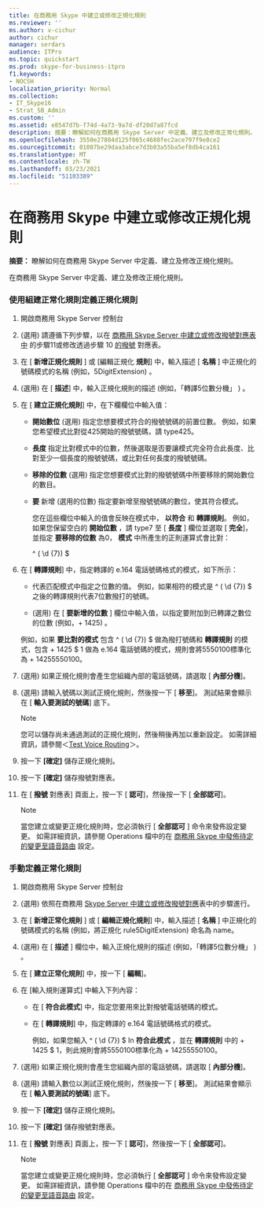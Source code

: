 ```yaml
---
title: 在商務用 Skype 中建立或修改正規化規則
ms.reviewer: ''
ms.author: v-cichur
author: cichur
manager: serdars
audience: ITPro
ms.topic: quickstart
ms.prod: skype-for-business-itpro
f1.keywords:
- NOCSH
localization_priority: Normal
ms.collection:
- IT_Skype16
- Strat_SB_Admin
ms.custom: ''
ms.assetid: e8547d7b-f74d-4a73-9a7d-df20d7a87fcd
description: 摘要：瞭解如何在商務用 Skype Server 中定義、建立及修改正常化規則。
ms.openlocfilehash: 3550e27884d125f065c4688fec2ace797f9e8ce2
ms.sourcegitcommit: 01087be29daa3abce7d3b03a55ba5ef8db4ca161
ms.translationtype: MT
ms.contentlocale: zh-TW
ms.lasthandoff: 03/23/2021
ms.locfileid: "51103389"
---
```

# <a name="create-or-modify-a-normalization-rule-in-skype-for-business"></a>在商務用 Skype 中建立或修改正規化規則

**摘要：** 瞭解如何在商務用 Skype Server 中定義、建立及修改正規化規則。

在商務用 Skype Server 中定義、建立及修改正規化規則。

### <a name="to-define-a-normalization-rule-by-using-build-a-normalization-rule"></a>使用組建正常化規則定義正規化規則

1. 開啟商務用 Skype Server 控制台

2.  (選用) 請遵循下列步驟，以在 [商務用 Skype Server 中建立或修改撥號對應表中](dial-plans.md) 的步驟11或修改透過步驟 10 [的撥號](/previous-versions/office/lync-server-2013/lync-server-2013-modify-a-dial-plan) 對應表。

3. 在 [ **新增正規化規則** ] 或 [編輯正規化 **規則**] 中，輸入描述 [ **名稱** ] 中正規化的號碼模式的名稱 (例如，5DigitExtension) 。

4.  (選用) 在 [ **描述**] 中，輸入正規化規則的描述 (例如，「轉譯5位數分機」 ) 。

5. 在 [ **建立正規化規則**] 中，在下欄欄位中輸入值：

   - **開始數位** (選用) 指定您想要模式符合的撥號號碼的前置位數。 例如，如果您希望模式比對從425開始的撥號號碼，請 type425。

   - **長度** 指定比對模式中的位數，然後選取是否要讓模式完全符合此長度、比對至少一個長度的撥號號碼，或比對任何長度的撥號號碼。

   - **移除的位數** (選用) 指定您想要模式比對的撥號號碼中所要移除的開始數位的數目。

   - **要** 新增 (選用的位數) 指定要新增至撥號號碼的數位，使其符合模式。

     您在這些欄位中輸入的值會反映在模式中， **以符合** 和 **轉譯規則**。 例如，如果您保留空白的 **開始位數** ，請 type7 至 [ **長度** ] 欄位並選取 [ **完全**]，並指定 **要移除的位數** 為0， **模式** 中所產生的正則運算式會比對：

     ^ ( \d {7}) $

6. 在 [ **轉譯規則**] 中，指定轉譯的 e.164 電話號碼格式的模式，如下所示：

   - 代表匹配模式中指定之位數的值。 例如，如果相符的模式是 ^ ( \d {7}) $ 之後的轉譯規則代表7位數撥打的號碼。

   -  (選用) 在 [ **要新增的位數** ] 欄位中輸入值，以指定要附加到已轉譯之數位的位數 (例如，+ 1425) 。

     例如，如果 **要比對的模式** 包含 ^ ( \d {7}) $ 做為撥打號碼和 **轉譯規則** 的模式，包含 + 1425 $ 1 做為 e.164 電話號碼的模式，規則會將5550100標準化為 + 14255550100。

7.  (選用) 如果正規化規則會產生您組織內部的電話號碼，請選取 [ **內部分機**]。

8.  (選用) 請輸入號碼以測試正規化規則，然後按一下 [ **移至**]。 測試結果會顯示在 [ **輸入要測試的號碼**] 底下。

    > [!NOTE]
    > 您可以儲存尚未通過測試的正規化規則，然後稍後再加以重新設定。 如需詳細資訊，請參閱＜[Test Voice Routing](/previous-versions/office/lync-server-2013/lync-server-2013-test-voice-routing)＞。

9. 按一下 **[確定]** 儲存正規化規則。

10. 按一下 **[確定]** 儲存撥號對應表。

11. 在 [ **撥號** 對應表] 頁面上，按一下 [ **認可**]，然後按一下 [ **全部認可**]。

    > [!NOTE]
    > 當您建立或變更正規化規則時，您必須執行 [ **全部認可** ] 命令來發佈設定變更。 如需詳細資訊，請參閱 Operations 檔中的在 [商務用 Skype 中發佈待定的變更至語音路由](voice-route-config-changes.md) 設定。

### <a name="to-define-a-normalization-rule-manually"></a>手動定義正常化規則

1. 開啟商務用 Skype Server 控制台

2.  (選用) 依照在商務用 [Skype Server 中建立或修改撥號對應](dial-plans.md)表中的步驟進行。

3. 在 [ **新增正常化規則** ] 或 [ **編輯正規化規則**] 中，輸入描述 [ **名稱** ] 中正規化的號碼模式的名稱 (例如，將正規化 rule5DigitExtension) 命名為 name。

4.  (選用) 在 [ **描述** ] 欄位中，輸入正規化規則的描述 (例如，「轉譯5位數分機」 ) 。

5. 在 [ **建立正常化規則**] 中，按一下 [ **編輯**]。

6. 在 [輸入規則運算式] 中輸入下列內容：

   - 在 [ **符合此模式**] 中，指定您要用來比對撥號電話號碼的模式。

   - 在 [ **轉譯規則**] 中，指定轉譯的 e.164 電話號碼格式的模式。

     例如，如果您輸入 ^ ( \d {7}) $ In **符合此模式** ，並在 **轉譯規則** 中的 + 1425 $ 1，則此規則會將5550100標準化為 + 14255550100。

7.  (選用) 如果正規化規則會產生您組織內部的電話號碼，請選取 [ **內部分機**]。

8.  (選用) 請輸入數位以測試正規化規則，然後按一下 [ **移至**]。 測試結果會顯示在 [ **輸入要測試的號碼**] 底下。

9. 按一下 **[確定]** 儲存正規化規則。

10. 按一下 **[確定]** 儲存撥號對應表。

11. 在 [ **撥號** 對應表] 頁面上，按一下 [ **認可**]，然後按一下 [ **全部認可**]。

    > [!NOTE]
    > 當您建立或變更正規化規則時，您必須執行 [ **全部認可** ] 命令來發佈設定變更。 如需詳細資訊，請參閱 Operations 檔中的在 [商務用 Skype 中發佈待定的變更至語音路由](voice-route-config-changes.md) 設定。